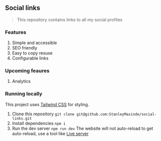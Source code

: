 ## Social links
> This repository contains links to all my social profiles

### Features
1. Simple and accessible
2. SEO friendly
3. Easy to copy resuse
4. Configurable links

### Upcoming feaures
1. Analytics 

### Running locally
This project uses [Tailwind CSS](https://tailwindcss.com/) for styling.
1. Clone this repository `git clone git@github.com:StanleyMasinde/social-links.git`
2. Install dependencies `npm i`
3. Run the dev server `npm run dev`
The website will not auto-reload to get auto-reload, use a tool like [Live server](https://marketplace.visualstudio.com/items?itemName=ritwickdey.LiveServer)


